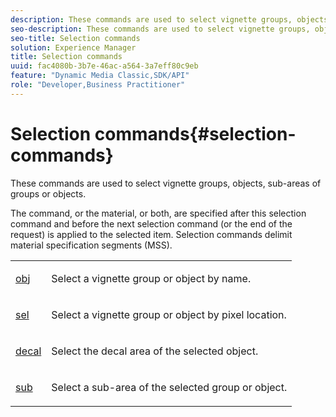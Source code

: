 ```yaml
---
description: These commands are used to select vignette groups, objects, sub-areas of groups or objects.
seo-description: These commands are used to select vignette groups, objects, sub-areas of groups or objects.
seo-title: Selection commands
solution: Experience Manager
title: Selection commands
uuid: fac4080b-3b7e-46ac-a564-3a7eff80c9eb
feature: "Dynamic Media Classic,SDK/API"
role: "Developer,Business Practitioner"
---
```


# Selection commands{#selection-commands}

These commands are used to select vignette groups, objects, sub-areas of groups or objects.

 The command, or the material, or both, are specified after this selection command and before the next selection command (or the end of the request) is applied to the selected item. Selection commands delimit material specification segments (MSS).

<table id="simpletable_028957E516644FE8A7B1BC056A32FCD1"> 
 <tr class="strow"> 
  <td class="stentry"> <p><span class="codeph"> <a href="../../../../../../ir-api/http-protocol/image-rendering-api-ref/c-ir-http-protocol-ref/c-ir-http-protocol-command-reference/r-ir-obj.md#reference-31e7dac7931b4e0eb3c7589f120a1e6a" type="reference" format="dita" scope="local"> obj</a> </span> </p></td> 
  <td class="stentry"> <p>Select a vignette group or object by name. </p></td> 
 </tr> 
 <tr class="strow"> 
  <td class="stentry"> <p><span class="codeph"> <a href="../../../../../../ir-api/http-protocol/image-rendering-api-ref/c-ir-http-protocol-ref/c-ir-http-protocol-command-reference/r-ir-sel.md#reference-01322c58d414481385c29fcdd27a090b" type="reference" format="dita" scope="local"> sel</a></span> </p></td> 
  <td class="stentry"> <p>Select a vignette group or object by pixel location. </p></td> 
 </tr> 
 <tr class="strow"> 
  <td class="stentry"> <p><span class="codeph"> <a href="../../../../../../ir-api/http-protocol/image-rendering-api-ref/c-ir-http-protocol-ref/c-ir-http-protocol-command-reference/r-ir-decal.md#reference-3a5f1adc7fe24c91aa5655d64038e857" type="reference" format="dita" scope="local"> decal</a></span> </p></td> 
  <td class="stentry"> <p>Select the decal area of the selected object. </p></td> 
 </tr> 
 <tr class="strow"> 
  <td class="stentry"> <p><span class="codeph"> <a href="../../../../../../ir-api/http-protocol/image-rendering-api-ref/c-ir-http-protocol-ref/c-ir-http-protocol-command-reference/r-ir-sub.md#reference-3cedba817f3c401495ba32bd1bf9b383" type="reference" format="dita" scope="local"> sub</a></span> </p></td> 
  <td class="stentry"> <p>Select a sub-area of the selected group or object. </p></td> 
 </tr> 
</table>

